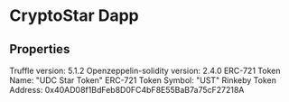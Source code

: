 # CryptoStar Dapp

## Properties

Truffle version: 5.1.2
Openzeppelin-solidity version: 2.4.0
ERC-721 Token Name: "UDC Star Token"
ERC-721 Token Symbol: "UST"
Rinkeby Token Address: 0x40AD08f1BdFeb8D0FC4bF8E55BaB7a75cF27218A
